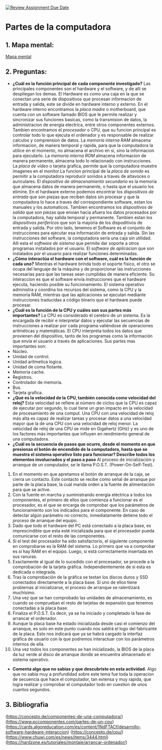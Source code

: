 [![Review Assignment Due Date](https://classroom.github.com/assets/deadline-readme-button-22041afd0340ce965d47ae6ef1cefeee28c7c493a6346c4f15d667ab976d596c.svg)](https://classroom.github.com/a/ZHlrD2sU)
# Partes de la computadora 
## 1. Mapa mental:
[Mapa mental](https://miro.com/welcomeonboard/bkV5TXRGWm5wcWxZbDJuYVhjODVWVmdzZUY0aTlpM3RNekZ2V2VRTFZ5UlFJTXUwNGJ1cHlYZFRjaDB3UDBGbXwzNDU4NzY0NTk1Mzc3MjU1NzQ3fDI=?share_link_id=341980771865)
## 2. Preguntas:
- __¿Cuál es la función principal de cada componente investigado?__
Las principales componentes son el hardware y el software, y de alli se despliegan los demas. El Hardware es como una caja en la que se conectan una serie de dispositivos que procesan informacion de entrada y salida, este se divide en hardware interno y externo. En el hardware interno encontramos la _placa madre_ o motherboard, que cuenta con un software llamado BIOS que le permite realizar y sincronizar sus funciones basicas, como la transmision de datos, la administracion de energia electrica, entre otros componentes externos. Tambien encontramos el _procesador_ o CPU, que su funcion principal es controlar todo lo que ejecuta el ordenador y es responsable de realizar calculos y comprension de datos. La _memoria interna RAM_ almacena informacion, de manera temporal y rapida, para que la computadora la utilice en el momento, no almacena el archivo en si, sino la informacion para ejecutarlo. La _memoria interna ROM_ almacena informacion de manera permanente, almacena todo lo relacionado con instrucciones. La _placa de video_ o tarjeta grafica, permite que la computadora muestre imagenes en el monitor.La funcion principal de la _placa de sonido_ es permitir a la computadora reproducir sonidos a traves de altavoces o auriculares. El _dispositivo de almacenamiento secundario_ es la memoria que almacena datos de manera permanente, o hasta que el usuario los elimine. En el hardware externo podemos encontrar los _dispositivos de entrada_ que son piezas que reciben datos sin procesar y que la computadora lo hace a traves del correspondiente software, estan los manuales y los automaticos. Tambien encontramos los _dispositivos de salida_ que son piezas que envian hacia afuera los datos procesados por la computadora, hay salida temporal y permanente. Tambien estan los _dispositivos perifericos_ que son la mayoria de los dispoditivos de entrada y salida. Por otro lado, tenemos el Software es el conjunto de instrucciones para ejecutar esa información de entrada y salida. Sin las instrucciones del software, la computadora sería una caja sin utilidad. Alli esta el _software de sistema_ que permite dar soporte a otros programas instalados por el usuario. El _software de aplicacion_ que son instalados por el usuario para realizar funciones determinadas.  
- __¿Cómo interactúa el hardware con el software, cuál es la función de cada uno?__
Mientras el hardware brinda todo el soporte físico, el otro se ocupa del lenguaje de la máquina y de proporcionar las instrucciones necesarias para que las tareas sean cumplidas de manera eficiente. Su interaccion es que el software envía instrucciones que el hardware ejecuta, haciendo posible su funcionamiento. El sistema operativo administra y coordina los recursos del sistema, como la CPU y la memoria RAM, mientras que las aplicaciones se ejecutan mediante instrucciones traducidas a código binario que el hardware puede procesar.
- __¿Cuál es la función de la CPU y cuáles son sus partes más importantes?__
La CPU es considerado el cerebro de un sistema. Es la encargada de recibir e interpretar datos y ejecutar las secuencias de instrucciones a realizar por cada programa valiéndose de operaciones aritméticas y matemáticas. El CPU interpreta todos los datos que provienen del dispositivo, tanto de los programas como la información que envía el usuario a través de aplicaciones. Sus partes mas importantes son:
- Núcleo.
- Unidad de control.
- Unidad aritmetica logica.
- Unidad de coma flotante.
- Memoria cache.
- Registros.
- Controlador de memoria.
- Bus.
- Tarjeta grafica. 
- __¿Qué es la velocidad de la CPU, también conocida como velocidad del reloj?__
Esta velocidad se refiere al número de ciclos que la CPU es capaz de ejecutar por segundo, lo cual tiene un gran impacto en la velocidad de procesamiento de una comput. Una CPU con una velocidad de reloj más alta es capaz de realizar tareas y procesar datos a una velocidad mayor que la de una CPU con una velocidad de reloj menor. La velocidad de reloj de una CPU se mide en Gigahertz (GHz) y es uno de los factores más importantes que influyen en rendimiento general de una computadora.
- __¿Cuál es la secuencia de pasos que ocurre, desde el momento en que presionas el botón de encendido de la computadora, hasta que se muestra el sistema operativo listo para funcionar? Describe todos los elementos involucrados y el paso a paso__
Al proceso de inicialización y arranque de un computador, se le llama P.O.S.T. (Power-On-Self-Test).
1. En el momento en que apretamos el botón de arranque de la caja, se cierra un contacto. Este contacto se recibe como señal de arranque por parte de la placa base, la cual manda orden a la fuente de alimentación para que se active.
2. Con la fuente en marcha y suministrando energía eléctrica a todos los componentes, el primero de ellos que comienza a funcionar es el procesador, es el que se encarga de comprobar que los parámetros de funcionamiento son los indicados para el componente. En caso de detectar algún parámetro no correcto, inmediatamente detiene todo el proceso de arranque del equipo.
3. Dado que todo el hardware del PC está conectado a la placa base, es imprescindible que esta esté inicializada para que el procesador pueda comunicarse con el resto de las componentes.
4. Si el test del procesador ha sido satisfactorio, el siguiente componente en comprobarse es la RAM del sistema. Lo primero que va a comprobar es si hay RAM en el equipo. Luego, si está correctamente insertada en sus ranuras.
5. Exactamente al igual de lo sucedido con el procesador, se procede a la comprobación de la tarjeta gráfica. Independientemente de si esta es dedicada o integrada.
6. Tras la comprobación de la gráfica se testan los discos duros y SSD conectados directamente a la placa base. Si uno de ellos tiene problemas al inicializarse, el proceso de arranque se ralentizará muchísimo.
7. Una vez que se han comprobado las unidades de almacenamiento, es cuando se comprueban el resto de tarjetas de expansión que tenemos conectadas a la placa base.
8. Finaliza el P.O.S.T. Es decir, ya se ha iniciado y completado la fase de arrancar el ordenador.
9. Aunque la placa base ha estado inicializada desde casi el comienzo del arranque, es solo en este punto cuando nos saldrá el logo del fabricante de la placa. Esto nos indicará que ya se habrá cargado la interfaz gráfica de usuario con la que podremos interactuar con los parámetros internos de ella.
10. Una vez todos los componentes se han inicializado, la BIOS de la placa da luz verde al disco de arranque donde se encuentra almacenado el sistema operativo.
- __Comenta algo que no sabías y que descubriste en esta actividad.__
Algo que no sabia muy a profundidad sobre este tema fue toda la operacion de secuencia que hace el computador, tan extensa y muy rapida, que logra realizar y comprobar el computador todo en cuestion de unos cuantos segundos. 
## 3. Bibliografia
(https://concepto.de/componentes-de-una-computadora/)
(https://www.pccomponentes.com/partes-de-un-cpu)
(https://cards.algoreducation.com/es/content/1NdFTACf/desarrollo-software-hardware-interaccion)
(https://concepto.de/cpu/)
(https://www.chuwi.com/es/news/items/3444.html)
(https://hardzone.es/tutoriales/montaje/arrancar-ordenador/)